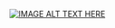 [![IMAGE ALT TEXT HERE](https://img.youtube.com/vi/v8nQRuoVI6A/0.jpg)](https://www.youtube.com/watch?v=v8nQRuoVI6A)
